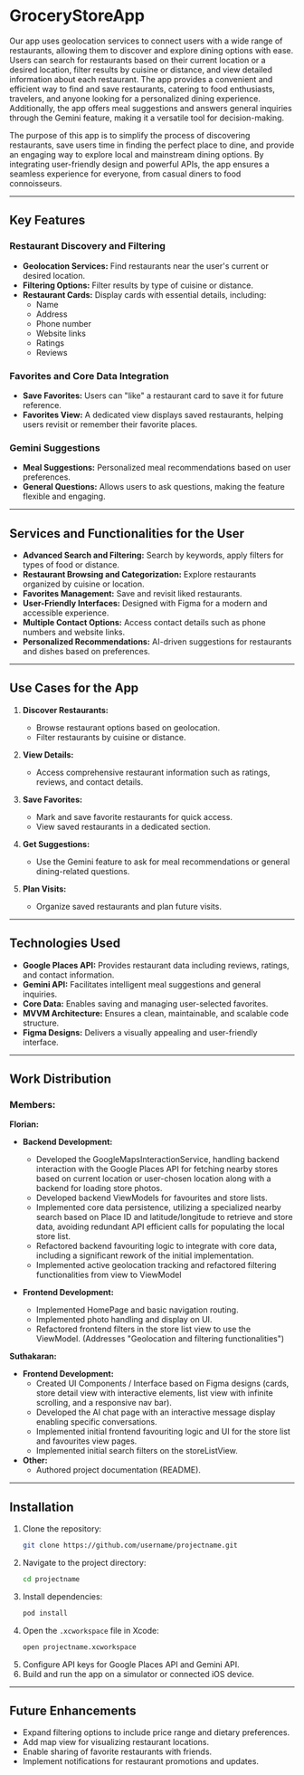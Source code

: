 # GroceryStoreApp

Our app uses geolocation services to connect users with a wide range of restaurants, allowing them to discover and explore dining options with ease. Users can search for restaurants based on their current location or a desired location, filter results by cuisine or distance, and view detailed information about each restaurant. The app provides a convenient and efficient way to find and save restaurants, catering to food enthusiasts, travelers, and anyone looking for a personalized dining experience. Additionally, the app offers meal suggestions and answers general inquiries through the Gemini feature, making it a versatile tool for decision-making.

The purpose of this app is to simplify the process of discovering restaurants, save users time in finding the perfect place to dine, and provide an engaging way to explore local and mainstream dining options. By integrating user-friendly design and powerful APIs, the app ensures a seamless experience for everyone, from casual diners to food connoisseurs.

---

## Key Features

### Restaurant Discovery and Filtering
- **Geolocation Services:** Find restaurants near the user's current or desired location.
- **Filtering Options:** Filter results by type of cuisine or distance.
- **Restaurant Cards:** Display cards with essential details, including:
  - Name
  - Address
  - Phone number
  - Website links
  - Ratings
  - Reviews

### Favorites and Core Data Integration
- **Save Favorites:** Users can "like" a restaurant card to save it for future reference.
- **Favorites View:** A dedicated view displays saved restaurants, helping users revisit or remember their favorite places.

### Gemini Suggestions
- **Meal Suggestions:** Personalized meal recommendations based on user preferences.
- **General Questions:** Allows users to ask questions, making the feature flexible and engaging.

---

## Services and Functionalities for the User

- **Advanced Search and Filtering:** Search by keywords, apply filters for types of food or distance.
- **Restaurant Browsing and Categorization:** Explore restaurants organized by cuisine or location.
- **Favorites Management:** Save and revisit liked restaurants.
- **User-Friendly Interfaces:** Designed with Figma for a modern and accessible experience.
- **Multiple Contact Options:** Access contact details such as phone numbers and website links.
- **Personalized Recommendations:** AI-driven suggestions for restaurants and dishes based on preferences.

---

## Use Cases for the App

1. **Discover Restaurants:**
   - Browse restaurant options based on geolocation.
   - Filter restaurants by cuisine or distance.

2. **View Details:**
   - Access comprehensive restaurant information such as ratings, reviews, and contact details.

3. **Save Favorites:**
   - Mark and save favorite restaurants for quick access.
   - View saved restaurants in a dedicated section.

4. **Get Suggestions:**
   - Use the Gemini feature to ask for meal recommendations or general dining-related questions.

5. **Plan Visits:**
   - Organize saved restaurants and plan future visits.

---

## Technologies Used

- **Google Places API:** Provides restaurant data including reviews, ratings, and contact information.
- **Gemini API:** Facilitates intelligent meal suggestions and general inquiries.
- **Core Data:** Enables saving and managing user-selected favorites.
- **MVVM Architecture:** Ensures a clean, maintainable, and scalable code structure.
- **Figma Designs:** Delivers a visually appealing and user-friendly interface.

---

## Work Distribution

### Members:

**Florian:**
*   **Backend Development:**
    *   Developed the GoogleMapsInteractionService, handling backend interaction with the Google Places API for fetching nearby stores based on current location or user-chosen location along with a backend for loading store photos.
    *   Developed backend ViewModels for favourites and store lists.
    *   Implemented core data persistence, utilizing a specialized nearby search based on Place ID and latitude/longitude to retrieve and store data, avoiding redundant API efficient calls for populating the local store list. 
    *   Refactored backend favouriting logic to integrate with core data, including a significant rework of the initial implementation.
    *   Implemented active geolocation tracking and refactored filtering functionalities from view to ViewModel

*   **Frontend Development:**
    *   Implemented HomePage and basic navigation routing.
    *   Implemented photo handling and display on UI.
    *   Refactored frontend filters in the store list view to use the ViewModel. (Addresses "Geolocation and filtering functionalities")

**Suthakaran:**

*   **Frontend Development:**
    *   Created UI Components / Interface based on Figma designs (cards, store detail view with interactive elements, list view with infinite scrolling, and a responsive nav bar). 
    *   Developed the AI chat page with an interactive message display enabling specific conversations. 
    *   Implemented initial frontend favouriting logic and UI for the store list and favourites view pages. 
    *   Implemented initial search filters on the storeListView.
*   **Other:**
    *   Authored project documentation (README).



---

## Installation

1. Clone the repository:
   ```bash
   git clone https://github.com/username/projectname.git
   ```
2. Navigate to the project directory:
   ```bash
   cd projectname
   ```
3. Install dependencies:
   ```bash
   pod install
   ```
4. Open the `.xcworkspace` file in Xcode:
   ```bash
   open projectname.xcworkspace
   ```
5. Configure API keys for Google Places API and Gemini API.
6. Build and run the app on a simulator or connected iOS device.

---

## Future Enhancements

- Expand filtering options to include price range and dietary preferences.
- Add map view for visualizing restaurant locations.
- Enable sharing of favorite restaurants with friends.
- Implement notifications for restaurant promotions and updates.


